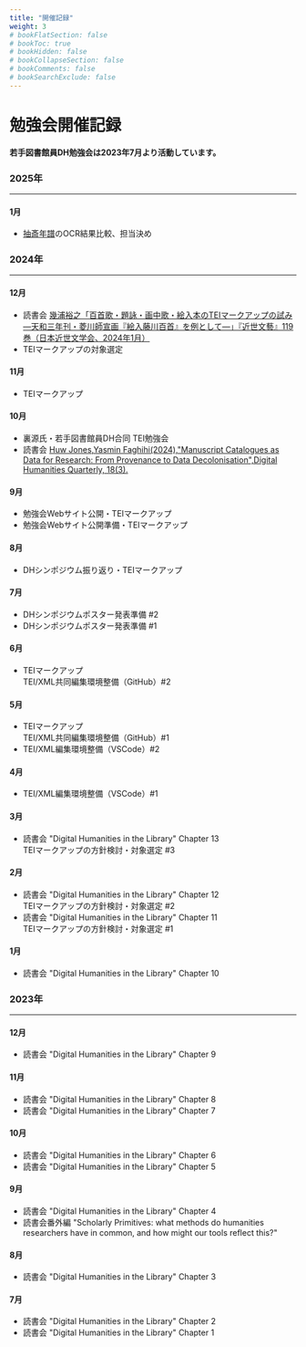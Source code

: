```yaml
---
title: "開催記録"
weight: 3
# bookFlatSection: false
# bookToc: true
# bookHidden: false
# bookCollapseSection: false
# bookComments: false
# bookSearchExclude: false
---
```


# 勉強会開催記録

**若手図書館員DH勉強会は2023年7月より活動しています。**
### **2025年**
---
#### 1月
  * [抽斎年譜](https://iiif.dl.itc.u-tokyo.ac.jp/repo/s/ogai/document/60d193c1-d814-42c3-90c0-a5caf5975e1a#?c=0&m=0&s=0&cv=0&xywh=-954%2C-184%2C6162%2C3675)のOCR結果比較、担当決め
    
### **2024年**
---
  #### 12月
  * 読書会 [幾浦裕之「百首歌・題詠・画中歌・絵入本のTEIマークアップの試み ―天和三年刊・菱川師宣画『絵入藤川百首』を例として―」『近世文藝』119巻（日本近世文学会、2024年1月）](https://doi.org/10.20815/kinseibungei.119.0_15)
  * TEIマークアップの対象選定

  #### 11月
  * TEIマークアップ

  #### 10月
  * 裏源氏・若手図書館員DH合同 TEI勉強会
  * 読書会 [Huw Jones,Yasmin Faghihi(2024),"Manuscript Catalogues as Data for Research: From Provenance to Data Decolonisation",Digital Humanities Quarterly, 18(3).](https://www.digitalhumanities.org/dhq/vol/18/3/000751/000751.html)
  #### 9月
  * 勉強会Webサイト公開・TEIマークアップ
  * 勉強会Webサイト公開準備・TEIマークアップ
  
  #### 8月
  * DHシンポジウム振り返り・TEIマークアップ
  
  #### 7月
  * DHシンポジウムポスター発表準備 #2
  * DHシンポジウムポスター発表準備 #1
  
  #### 6月
  * TEIマークアップ<br>TEI/XML共同編集環境整備（GitHub）#2
  
  #### 5月
  * TEIマークアップ<br>TEI/XML共同編集環境整備（GitHub）#1
  * TEI/XML編集環境整備（VSCode）#2
  
  #### 4月
  * TEI/XML編集環境整備（VSCode）#1
  
  #### 3月
  * 読書会 "Digital Humanities in the Library" Chapter 13<br>TEIマークアップの方針検討・対象選定 #3
  
  #### 2月
  * 読書会 "Digital Humanities in the Library" Chapter 12<br>TEIマークアップの方針検討・対象選定 #2
  * 読書会 "Digital Humanities in the Library" Chapter 11<br>TEIマークアップの方針検討・対象選定 #1
  
  #### 1月
  * 読書会 "Digital Humanities in the Library" Chapter 10
  
  ### **2023年**
  ---
  #### 12月
  * 読書会 "Digital Humanities in the Library" Chapter 9
  
  #### 11月
  * 読書会 "Digital Humanities in the Library" Chapter 8
  * 読書会 "Digital Humanities in the Library" Chapter 7
  
  #### 10月
  * 読書会 "Digital Humanities in the Library" Chapter 6
  * 読書会 "Digital Humanities in the Library" Chapter 5
  
  #### 9月
  * 読書会 "Digital Humanities in the Library" Chapter 4
  * 読書会番外編 "Scholarly Primitives: what methods do humanities researchers have in common, and how might our tools reflect this?"
  
  #### 8月
  * 読書会 "Digital Humanities in the Library" Chapter 3
  
  #### 7月
  * 読書会 "Digital Humanities in the Library" Chapter 2
  * 読書会 "Digital Humanities in the Library" Chapter 1
